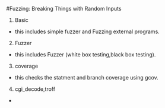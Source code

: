 #Fuzzing: Breaking Things with Random Inputs

1. Basic
  - this includes simple fuzzer and Fuzzing external programs.

2. Fuzzer
  - this includes Fuzzer (white box testing,black box testing).
 
3. coverage
  - this checks the statment and branch coverage using gcov.

4. cgi_decode,troff
  -
